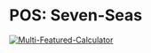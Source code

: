 # POS: Seven-Seas
[![Multi-Featured-Calculator](https://img.youtube.com/vi/uMpwj2w4iqk/0.jpg)](https://www.youtube.com/watch?v=uMpwj2w4iqk&list=PLzphKUDKeWDzD7WYYHV_Ia2f9Sq6qzBcd&index=7)

